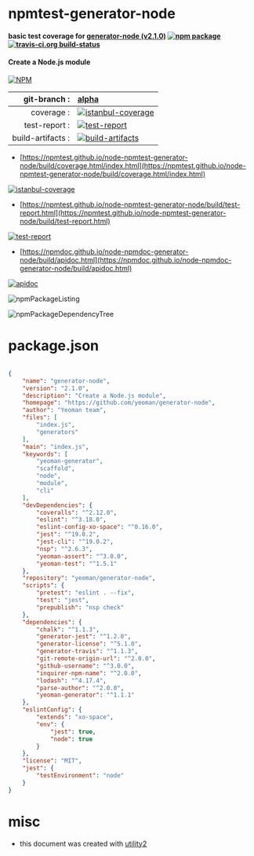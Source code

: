 # npmtest-generator-node

#### basic test coverage for  [generator-node (v2.1.0)](https://github.com/yeoman/generator-node)  [![npm package](https://img.shields.io/npm/v/npmtest-generator-node.svg?style=flat-square)](https://www.npmjs.org/package/npmtest-generator-node) [![travis-ci.org build-status](https://api.travis-ci.org/npmtest/node-npmtest-generator-node.svg)](https://travis-ci.org/npmtest/node-npmtest-generator-node)

#### Create a Node.js module

[![NPM](https://nodei.co/npm/generator-node.png?downloads=true&downloadRank=true&stars=true)](https://www.npmjs.com/package/generator-node)

| git-branch : | [alpha](https://github.com/npmtest/node-npmtest-generator-node/tree/alpha)|
|--:|:--|
| coverage : | [![istanbul-coverage](https://npmtest.github.io/node-npmtest-generator-node/build/coverage.badge.svg)](https://npmtest.github.io/node-npmtest-generator-node/build/coverage.html/index.html)|
| test-report : | [![test-report](https://npmtest.github.io/node-npmtest-generator-node/build/test-report.badge.svg)](https://npmtest.github.io/node-npmtest-generator-node/build/test-report.html)|
| build-artifacts : | [![build-artifacts](https://npmtest.github.io/node-npmtest-generator-node/glyphicons_144_folder_open.png)](https://github.com/npmtest/node-npmtest-generator-node/tree/gh-pages/build)|

- [https://npmtest.github.io/node-npmtest-generator-node/build/coverage.html/index.html](https://npmtest.github.io/node-npmtest-generator-node/build/coverage.html/index.html)

[![istanbul-coverage](https://npmtest.github.io/node-npmtest-generator-node/build/screenCapture.buildCi.browser.%252Ftmp%252Fbuild%252Fcoverage.lib.html.png)](https://npmtest.github.io/node-npmtest-generator-node/build/coverage.html/index.html)

- [https://npmtest.github.io/node-npmtest-generator-node/build/test-report.html](https://npmtest.github.io/node-npmtest-generator-node/build/test-report.html)

[![test-report](https://npmtest.github.io/node-npmtest-generator-node/build/screenCapture.buildCi.browser.%252Ftmp%252Fbuild%252Ftest-report.html.png)](https://npmtest.github.io/node-npmtest-generator-node/build/test-report.html)

- [https://npmdoc.github.io/node-npmdoc-generator-node/build/apidoc.html](https://npmdoc.github.io/node-npmdoc-generator-node/build/apidoc.html)

[![apidoc](https://npmdoc.github.io/node-npmdoc-generator-node/build/screenCapture.buildCi.browser.%252Ftmp%252Fbuild%252Fapidoc.html.png)](https://npmdoc.github.io/node-npmdoc-generator-node/build/apidoc.html)

![npmPackageListing](https://npmtest.github.io/node-npmtest-generator-node/build/screenCapture.npmPackageListing.svg)

![npmPackageDependencyTree](https://npmtest.github.io/node-npmtest-generator-node/build/screenCapture.npmPackageDependencyTree.svg)



# package.json

```json

{
    "name": "generator-node",
    "version": "2.1.0",
    "description": "Create a Node.js module",
    "homepage": "https://github.com/yeoman/generator-node",
    "author": "Yeoman team",
    "files": [
        "index.js",
        "generators"
    ],
    "main": "index.js",
    "keywords": [
        "yeoman-generator",
        "scaffold",
        "node",
        "module",
        "cli"
    ],
    "devDependencies": {
        "coveralls": "^2.12.0",
        "eslint": "^3.18.0",
        "eslint-config-xo-space": "^0.16.0",
        "jest": "^19.0.2",
        "jest-cli": "^19.0.2",
        "nsp": "^2.6.3",
        "yeoman-assert": "^3.0.0",
        "yeoman-test": "^1.5.1"
    },
    "repository": "yeoman/generator-node",
    "scripts": {
        "pretest": "eslint . --fix",
        "test": "jest",
        "prepublish": "nsp check"
    },
    "dependencies": {
        "chalk": "^1.1.3",
        "generator-jest": "^1.2.0",
        "generator-license": "^5.1.0",
        "generator-travis": "^1.1.3",
        "git-remote-origin-url": "^2.0.0",
        "github-username": "^3.0.0",
        "inquirer-npm-name": "^2.0.0",
        "lodash": "^4.17.4",
        "parse-author": "^2.0.0",
        "yeoman-generator": "^1.1.1"
    },
    "eslintConfig": {
        "extends": "xo-space",
        "env": {
            "jest": true,
            "node": true
        }
    },
    "license": "MIT",
    "jest": {
        "testEnvironment": "node"
    }
}
```



# misc
- this document was created with [utility2](https://github.com/kaizhu256/node-utility2)

